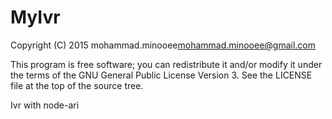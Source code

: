 # MyIvr
Copyright (C) 2015  mohammad.minooee<mohammad.minooee@gmail.com>

This program is free software; you can redistribute it and/or
modify it under the terms of the GNU General Public License Version 3.
See the LICENSE file at the top of the source tree.

Ivr with node-ari


